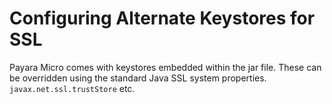 # Configuring Alternate Keystores for SSL

Payara Micro comes with keystores embedded within the jar file. 
These can be overridden using the standard Java SSL system properties. `javax.net.ssl.trustStore` etc.

